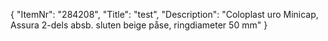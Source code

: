 {
  "ItemNr": "284208",
  "Title": "test",
  "Description": "Coloplast uro Minicap, Assura 2-dels absb. sluten beige påse, ringdiameter 50 mm"
}